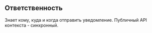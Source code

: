 ## Ответственность ## 

Знает кому, куда и когда отправить уведомление.
Публичный API контекста - синхронный.